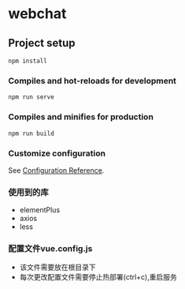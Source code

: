 # webchat

## Project setup
```
npm install
```

### Compiles and hot-reloads for development
```
npm run serve
```

### Compiles and minifies for production
```
npm run build
```

### Customize configuration
See [Configuration Reference](https://cli.vuejs.org/config/).


### 使用到的库
- elementPlus
- axios
- less

### 配置文件vue.config.js
- 该文件需要放在根目录下
- 每次更改配置文件需要停止热部署(ctrl+c),重启服务
